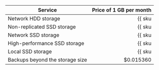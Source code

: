 | Service | Price of 1 GB per month |
|---------------------------------|-----------------------------------------------------------------------:|
| Network HDD storage | {{ sku|USD|mdb.cluster.network-hdd.mysql|month|string }} |
| Non-replicated SSD storage | {{ sku|USD|mdb.cluster.network-ssd-nonreplicated.mysql|month|string }} |
| Network SSD storage | {{ sku|USD|mdb.cluster.network-nvme.mysql|month|string }} |
| High-performance SSD storage | {{ sku|USD|mdb.cluster.network-ssd-io-m3.mysql|month|string }} |
| Local SSD storage | {{ sku|USD|mdb.cluster.local-nvme.mysql|month|string }} |
| Backups beyond the storage size | $0.015360 |
